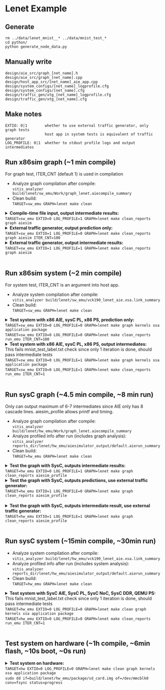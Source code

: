 ﻿# Lenet Example

## Generate
```
rm ../data/lenet_mnist__* ../data/mnist_test_*
cd python/
python generate_node_data.py
```

## Manually write
```
design/aie_src/graph_[net_name].h
design/aie_src/graph_[net_name].cpp
design/host_app_src/[net_name]_aie_app.cpp
design/system_configs/[net_name]_logprofile.cfg
design/system_configs/[net_name].cfg
design/traffic_gen/xtg_[net_name]_logprofile.cfg
design/traffic_gen/xtg_[net_name].cfg
```

## Make notes
```
EXTIO: 0|1        whether to use external traffic generator, only graph tests
                  host app in system tests is equivalent of traffic generator
LOG_PROFILE: 0|1  whether to stdout profile logs and output intermediates
```

## Run x86sim graph (~1 min compile)
For graph test, ITER_CNT (default 1) is used in compilation
* Analyze graph compilation after compile: <br />
`vitis_analyzer build/lenet/sw_emu/Work/graph_lenet.aiecompile_summary`
* Clean build: <br />
`TARGET=sw_emu GRAPH=lenet make clean`


<details><summary>
<b>Compile-time file input, output intermediate results:</b><br />
<code>TARGET=sw_emu EXTIO=0 LOG_PROFILE=1 GRAPH=lenet make clean_reports graph aiesim</code>
</summary>

```
stdout:
Checking 1/6: lenet_mnist__17___relu4_Relu___relu4_Relu_output_0__1x84.txt
TEST (tolerance): OK! (rtol=1e-03, atol=1e-05)
Checking 2/6: lenet_mnist__15___relu3_Relu___relu3_Relu_output_0__1x120.txt
TEST (tolerance): OK! (rtol=1e-03, atol=1e-05)
Checking 3/6: lenet_mnist__4___relu2_Relu___relu2_Relu_output_0__1x16x8x8.txt
TEST (tolerance): OK! (rtol=1e-03, atol=1e-05)
Checking 4/6: lenet_mnist__19___relu5_Relu__output__1x10.txt
TEST (tolerance): OK! (rtol=1e-03, atol=1e-05)
Checking 5/6: lenet_mnist__2___pool1_MaxPool___pool1_MaxPool_output_0__1x6x12x12.txt
TEST (tolerance): OK! (rtol=1e-03, atol=1e-05)
Checking 6/6: lenet_mnist__1___relu1_Relu___relu1_Relu_output_0__1x6x24x24.txt
TEST (tolerance): OK! (rtol=1e-03, atol=1e-05)
```

```
files:
reports_dir/
└── lenet
    └── sw_emu
        └── x86simulator_output
            ├── lenet_mnist__15___relu3_Relu___relu3_Relu_output_0__1x120.txt
            ├── lenet_mnist__17___relu4_Relu___relu4_Relu_output_0__1x84.txt
            ├── lenet_mnist__19___relu5_Relu__output__1x10.txt
            ├── lenet_mnist__1___relu1_Relu___relu1_Relu_output_0__1x6x24x24.txt
            ├── lenet_mnist__2___pool1_MaxPool___pool1_MaxPool_output_0__1x6x12x12.txt
            ├── lenet_mnist__4___relu2_Relu___relu2_Relu_output_0__1x16x8x8.txt
            ├── lenet_out.txt
            ├── x86sim.aierun_summary
            ├── x86sim_check.log
            └── x86simulator.log
```
</details>


<details><summary>
<b>External traffic generator, output prediction only:</b><br />
<code>TARGET=sw_emu EXTIO=1 LOG_PROFILE=0 GRAPH=lenet make clean_reports graph aiesim ITER_CNT=100</code>
</summary>

```
stdout:
17:05:09: Creating ipc_axis_master_util for plin0_lenet_input...
17:05:09: Creating ipc_axis_slave_util for plout0_lenet_argm19...
17:05:09: Begin run...
17:05:09: Running master plin0_lenet_input
17:05:09: Running slave plout0_lenet_argm19
17:05:09: [plin0_lenet_input]: Sending 39200 float32 data...
17:05:10: [plout0_lenet_argm19]: read lines #0
17:05:11: [plout0_lenet_argm19]: read lines #1
17:05:12: [plout0_lenet_argm19]: read lines #2
...
17:06:46: [plout0_lenet_argm19]: read lines #98
17:06:47: [plout0_lenet_argm19]: read lines #99
17:06:47: Slave plout0_lenet_argm19 finished. Written to /home/ruien/workspace/onnx2versal/reports_dir/lenet/sw_emu/x86simulator_output/mnist_test_label.txt
17:06:47: Master plin0_lenet_input finished.
|INFO | plout0_lenet_argm19 will connect to :: /tmp/unix_ruien:plout0_lenet_argm19
|INFO | plin0_lenet_input will connect to :: /tmp/unix_ruien:plin0_lenet_input
[init lenet]: success
[run lenet]: success
|ERROR| plin0_lenet_input Failed to read data : Address already in use1|ERROR| plout0_lenet_argm19 Failed to read data : Success1|ERROR| plout0_lenet_argm19INFO: Connection with 'plin0_lenet_input' closed.
 caught exception : Failed to read data1[end lenet]: success
Simulation completed successfully returning zero
Checking directories /home/ruien/workspace/onnx2versal/reports_dir/lenet/sw_emu/x86simulator_output and /home/ruien/workspace/onnx2versal/data
Checking 1/1: mnist_test_label.txt
TEST (tolerance): OK! (rtol=1e-03, atol=1e-05)
```

```
files:
reports_dir/
└── lenet
    └── sw_emu
        └── x86simulator_output
            ├── mnist_test_label.txt
            ├── x86sim.aierun_summary
            ├── x86sim_check.log
            ├── x86sim_filetraffic.log
            └── x86simulator.log
```
</details>


<details><summary>
<b>External traffic generator, output intermediate results:</b><br />
<code>TARGET=sw_emu EXTIO=1 LOG_PROFILE=1 GRAPH=lenet make clean_reports graph aiesim</code>
</summary>

```
stdout:
Checking 1/6: lenet_mnist__2___pool1_MaxPool___pool1_MaxPool_output_0__1x6x12x12.txt
TEST (tolerance): OK! (rtol=1e-03, atol=1e-05)
Checking 2/6: lenet_mnist__4___relu2_Relu___relu2_Relu_output_0__1x16x8x8.txt
TEST (tolerance): OK! (rtol=1e-03, atol=1e-05)
Checking 3/6: lenet_mnist__17___relu4_Relu___relu4_Relu_output_0__1x84.txt
TEST (tolerance): OK! (rtol=1e-03, atol=1e-05)
Checking 4/6: lenet_mnist__15___relu3_Relu___relu3_Relu_output_0__1x120.txt
TEST (tolerance): OK! (rtol=1e-03, atol=1e-05)
Checking 5/6: lenet_mnist__19___relu5_Relu__output__1x10.txt
TEST (tolerance): OK! (rtol=1e-03, atol=1e-05)
Checking 6/6: lenet_mnist__1___relu1_Relu___relu1_Relu_output_0__1x6x24x24.txt
TEST (tolerance): OK! (rtol=1e-03, atol=1e-05)
```

```
files:
reports_dir/
└── lenet
    └── sw_emu
        └── x86simulator_output
            ├── lenet_mnist__15___relu3_Relu___relu3_Relu_output_0__1x120.txt
            ├── lenet_mnist__17___relu4_Relu___relu4_Relu_output_0__1x84.txt
            ├── lenet_mnist__19___relu5_Relu__output__1x10.txt
            ├── lenet_mnist__1___relu1_Relu___relu1_Relu_output_0__1x6x24x24.txt
            ├── lenet_mnist__2___pool1_MaxPool___pool1_MaxPool_output_0__1x6x12x12.txt
            ├── lenet_mnist__4___relu2_Relu___relu2_Relu_output_0__1x16x8x8.txt
            ├── lenet_out.txt
            ├── x86sim.aierun_summary
            ├── x86sim_check.log
            ├── x86sim_filetraffic.log
            └── x86simulator.log
```
</details>
<br />



## Run x86sim system (~2 min compile)
For system test, ITER_CNT is an argument into host app.
* Analyze system compilation after compile: <br /> 
`vitis_analyzer build/lenet/sw_emu/vck190_lenet_aie.xsa.link_summary`
* Clean build: <br />
`TARGET=sw_emu GRAPH=lenet make clean`


<details><summary>
<b>Test system with x86 AIE, sysC PL, x86 PS, prediction only:</b><br />
<code>TARGET=sw_emu EXTIO=0 LOG_PROFILE=0 GRAPH=lenet make graph kernels xsa application package</code><br />
<code>TARGET=sw_emu EXTIO=0 LOG_PROFILE=0 GRAPH=lenet make clean_reports run_emu ITER_CNT=100</code>
</summary>

```
stdout:
CRITICAL WARNING: [SW-EM 09-0] Unable to find emconfig.json. Using default device "xilinx:pcie-hw-em:7v3:1.0"
CRITICAL WARNING: [SW-EM 09-0] Unable to find emconfig.json. Using default device "xilinx:pcie-hw-em:7v3:1.0"
Input memory virtual addr 0x0x7f0bc8000000
Output memory virtual addr 0x0x7f07c8000000
xrtBOSync done.
[init lenet]: success
Kernel Name: mm2s_0, CU Number: 0, Thread creation status: success
Kernel Name: s2mm_0, CU Number: 1, Thread creation status: success
Kernel Name: mm2s_0, CU Number: 0, State: Start
Kernel Name: mm2s_0, CU Number: 0, State: Running
Kernel Name: s2mm_0, CU Number: 1, State: Start
Kernel Name: s2mm_0, CU Number: 1, State: Running
Kernel Name: mm2s_0, CU Number: 0, State: Idle
Kernel Name: s2mm_0, CU Number: 1, State: Idle
device process sw_emu_device done
Kernel Name: mm2s_0, CU Number: 0, Status: Shutdown
Kernel Name: s2mm_0, CU Number: 1, Status: Shutdown
INFO [HLS SIM]: The maximum depth reached by any hls::stream() instance in the design is 76831
INFO [HLS SIM]: The maximum depth reached by any hls::stream() instance in the design is 1
[run lenet]: success
[wait lenet]: success
[end lenet]: success
Waiting for dma hls to complete...
mm2s completed with status (4)
s2mm completed with status (4)
Closed runtime handlers and kernel handlers...
Released I/O buffer objects.
Checking directories /home/ruien/workspace/onnx2versal/reports_dir/lenet/sw_emu/x86simulator_output and /home/ruien/workspace/onnx2versal/data
Checking 1/1: mnist_test_label.txt
TEST (tolerance): OK! (rtol=1e-03, atol=1e-05)
```

```
files:
reports_dir/
└── lenet
    └── sw_emu
        └── x86simulator_output
            ├── embedded_run.log
            ├── mnist_test_label.txt
            └── x86sim_check.log
```
</details>

<details><summary>
<b>Test system with x86 AIE, sysC PL, x86 PS, output intermediates:</b><br />
This fails mnist_test_label.txt check since only 1 iteration is done, should pass intermediate tests<br />
<code>TARGET=sw_emu EXTIO=0 LOG_PROFILE=1 GRAPH=lenet make graph kernels xsa application package</code><br />
<code>TARGET=sw_emu EXTIO=0 LOG_PROFILE=1 GRAPH=lenet make clean_reports run_emu ITER_CNT=1</code>
</summary>

```
stdout:
Checking 1/7: lenet_mnist__15___relu3_Relu___relu3_Relu_output_0__1x120.txt
TEST (tolerance): OK! (rtol=1e-03, atol=1e-05)
Checking 2/7: lenet_mnist__19___relu5_Relu__output__1x10.txt
TEST (tolerance): OK! (rtol=1e-03, atol=1e-05)
Checking 3/7: lenet_mnist__1___relu1_Relu___relu1_Relu_output_0__1x6x24x24.txt
TEST (tolerance): OK! (rtol=1e-03, atol=1e-05)
Checking 4/7: mnist_test_label.txt
WARNING: arr1 shape (1, 2), arr2 shape (50, 2)
TEST (tolerance): first 2 FAILED! (rtol=1e-03, atol=1e-05)
Checking 5/7: lenet_mnist__2___pool1_MaxPool___pool1_MaxPool_output_0__1x6x12x12.txt
TEST (tolerance): OK! (rtol=1e-03, atol=1e-05)
Checking 6/7: lenet_mnist__4___relu2_Relu___relu2_Relu_output_0__1x16x8x8.txt
TEST (tolerance): OK! (rtol=1e-03, atol=1e-05)
Checking 7/7: lenet_mnist__17___relu4_Relu___relu4_Relu_output_0__1x84.txt
TEST (tolerance): OK! (rtol=1e-03, atol=1e-05)
Traceback (most recent call last):
  File "/home/ruien/workspace/onnx2versal/check.py", line 74, in <module>
    assert(pass_count == len(filenames)), f"{pass_count} / {len(filenames)} tests passed."
AssertionError: 6 / 7 tests passed.
```

```
files:
└── lenet
    └── sw_emu
        └── x86simulator_output
            ├── embedded_run.log
            ├── lenet_mnist__15___relu3_Relu___relu3_Relu_output_0__1x120.txt
            ├── lenet_mnist__17___relu4_Relu___relu4_Relu_output_0__1x84.txt
            ├── lenet_mnist__19___relu5_Relu__output__1x10.txt
            ├── lenet_mnist__1___relu1_Relu___relu1_Relu_output_0__1x6x24x24.txt
            ├── lenet_mnist__2___pool1_MaxPool___pool1_MaxPool_output_0__1x6x12x12.txt
            ├── lenet_mnist__4___relu2_Relu___relu2_Relu_output_0__1x16x8x8.txt
            ├── mnist_test_label.txt
            └── x86sim_check.log
```
</details>
<br />


## Run sysC graph (~4.5 min compile, ~8 min run)
Only can output maximum of 6-7 intermediates since AIE only has 8 cascade lines. aiesim_profile allows printf and timing.
* Analyze graph compilation after compile: <br />
`vitis_analyzer build/lenet/hw_emu/Work/graph_lenet.aiecompile_summary`
* Analyze profiled info after run (includes graph analysis): <br />
`vitis_analyzer reports_dir/lenet/hw_emu/aiesimulator_output/default.aierun_summary`
* Clean build: <br />
`TARGET=hw_emu GRAPH=lenet make clean`


<details><summary>
<b>Test the graph with SysC, outputs intermediate results:</b><br />
<code>TARGET=hw_emu EXTIO=0 LOG_PROFILE=1 GRAPH=lenet make graph clean_reports aiesim_profile</code>
</summary>

```
stdout:
[init lenet]: success
Set iterations for the core(s) of graph lenet
Enabling core(s) of graph lenet
[run graph]: success
Waiting for core(s) of graph lenet to finish execution ...
Running Conv5x5ReluBCHW<28, 24, 1, 1, 6>
start = 3647,end = 24918,total = 21271
Running Maxpool2x2BCHW::filter<24, 12, 1, 6>
start = 29335,end = 30236,total = 901
Running Conv5x5ReluBCHW<12, 8, 1, 6, 16>
start = 31414,end = 72938,total = 41524
Running Maxpool2x2BCHW::filter<8, 4, 1, 16>
start = 74309,end = 74600,total = 291
Running GemmReluMKKN<1, 256, 16>
Running GemmReluMKKN<1, 256, 16>
Running GemmReluMKKN<1, 256, 16>
Running GemmReluMKKN<1, 256, 16>
Running GemmReluMKKN<1, 256, 16>
Running GemmReluMKKN<1, 256, 16>
Running GemmReluMKKN<1, 256, 16>
Running GemmReluMKKN<1, 256, 16>
start = 75024,end = 75927,total = 903
start = 75028,end = 75931,total = 903
start = 75028,end = 75931,total = 903
start = 75032,end = 75935,total = 903
start = 75036,end = 75939,total = 903
start = 75040,end = 75943,total = 903
start = 75044,end = 75947,total = 903
start = 75048,end = 75951,total = 903
Running Concat8Scalar<16, 16, 120>
start = 76162,end = 76724,total = 562
Running GemmReluMKKN<1, 120, 32>
Running GemmReluMKKN<1, 120, 32>
Running GemmReluMKKN<1, 120, 32>
start = 77040,end = 77928,total = 888
start = 77044,end = 77932,total = 888
start = 77048,end = 77936,total = 888
Running Concat3Scalar<32, 32, 84>
start = 78131,end = 78962,total = 831
Running GemmReluMKKN<1, 84, 48>
start = 79226,end = 80199,total = 973
Running Concat1Scalar<48, 48, 10>
start = 80343,end = 81221,total = 878
Running ArgmaxScalar<10, 10>
start = 81407,end = 81543,total = 136
core(s) are done executing
[wait graph]: success
plout[0]: Cycles 21 Throughput 476190476.190476 samples/s
Waiting for core(s) of graph lenet to finish execution ...
core(s) are done executing
[end lenet]: success
Exiting!
generate profile data for all cores
generate profile data for all cores
Stopping Simulator.
...
Checking 1/6: lenet_mnist__1___relu1_Relu___relu1_Relu_output_0__1x6x24x24.txt
TEST (tolerance): OK! (rtol=1e-03, atol=1e-05)
Checking 2/6: lenet_mnist__17___relu4_Relu___relu4_Relu_output_0__1x84.txt
TEST (tolerance): OK! (rtol=1e-03, atol=1e-05)
Checking 3/6: lenet_mnist__19___relu5_Relu__output__1x10.txt
TEST (tolerance): OK! (rtol=1e-03, atol=1e-05)
Checking 4/6: lenet_mnist__4___relu2_Relu___relu2_Relu_output_0__1x16x8x8.txt
TEST (tolerance): OK! (rtol=1e-03, atol=1e-05)
Checking 5/6: lenet_mnist__15___relu3_Relu___relu3_Relu_output_0__1x120.txt
TEST (tolerance): OK! (rtol=1e-03, atol=1e-05)
Checking 6/6: lenet_mnist__2___pool1_MaxPool___pool1_MaxPool_output_0__1x6x12x12.txt
TEST (tolerance): OK! (rtol=1e-03, atol=1e-05)
```

```
files:
reports_dir/
└── lenet
    ├── hw_emu
    │   └── aiesimulator_output
    │       ├── aiesim.log
    │       ├── aiesim_options.txt
    │       ├── default.aierun_summary
    │       ├── lenet_mnist__15___relu3_Relu___relu3_Relu_output_0__1x120.txt
    │       ├── lenet_mnist__17___relu4_Relu___relu4_Relu_output_0__1x84.txt
    │       ├── lenet_mnist__19___relu5_Relu__output__1x10.txt
    │       ├── lenet_mnist__1___relu1_Relu___relu1_Relu_output_0__1x6x24x24.txt
    │       ├── lenet_mnist__2___pool1_MaxPool___pool1_MaxPool_output_0__1x6x12x12.txt
    │       ├── lenet_mnist__4___relu2_Relu___relu2_Relu_output_0__1x16x8x8.txt
    │       ├── lenet_out.txt
    │       ├── memconfig.json
    │       ├── profile_funct_22_4.txt
    │       ├── profile_funct_22_4.xml
    │       ├── profile_funct_22_5.txt
    │       ├── profile_funct_22_5.xml
    │       ...
    │       ├── profile_instr_28_6.txt
    │       ├── profile_instr_28_6.xml
    │       ├── region_0x0_0x7fffffff.mmap.dat
    │       └── x86sim_check.log
```
</details>

<details><summary>
<b>Test the graph with SysC, outputs predictions, use external traffic generator:</b><br />
<code>TARGET=hw_emu EXTIO=1 LOG_PROFILE=0 GRAPH=lenet make graph clean_reports aiesim_profile</code>
</summary>

```
stdout:
```

```
files:
```
</details>
<br />


<details><summary>
<b>Test the graph with SysC, outputs intermediate result, use external traffic generator:</b><br />
<code>TARGET=hw_emu EXTIO=1 LOG_PROFILE=1 GRAPH=lenet make graph clean_reports aiesim_profile</code>
</summary>

```
stdout:
[INFO]: Enabled Stream Switch Port Latency 
18:04:39: Creating ipc_axis_master_util for plin0_lenet_input...
18:04:39: Creating ipc_axis_slave_util for plout0_lenet_argm19...
IP-INFO: [ps_i28_ps_main] IP started.
18:04:40: Creating ipc_axis_slave_util for plout1_lenet_conv00...
18:04:40: Creating ipc_axis_slave_util for plout2_lenet_pool01...
18:04:40: Creating ipc_axis_slave_util for plout3_lenet_conv02...
18:04:40: Creating ipc_axis_slave_util for plout4_lenet_gemm14...
18:04:40: Creating ipc_axis_slave_util for plout5_lenet_gemm16...
18:04:40: Creating ipc_axis_slave_util for plout6_lenet_gemm18...
18:04:40: Begin run...
18:04:40: Running master plin0_lenet_input
18:04:40: [plin0_lenet_input]: Sending 392 float32 data...
18:04:40: Running slave plout0_lenet_argm19
18:04:40: Running slave plout1_lenet_conv00
18:04:40: Running slave plout2_lenet_pool01
18:04:40: Running slave plout3_lenet_conv02
18:04:40: Running slave plout4_lenet_gemm14
18:04:40: Running slave plout5_lenet_gemm16
18:04:40: Running slave plout6_lenet_gemm18
...
[init lenet]: success
Set iterations for the core(s) of graph lenet
Enabling core(s) of graph lenet
[run graph]: success
Waiting for core(s) of graph lenet to finish execution ...
Running Conv5x5ReluBCHW<28, 24, 1, 1, 6>
start = 3462,end = 24733,total = 21271
Running Maxpool2x2BCHW::filter<24, 12, 1, 6>
18:08:45: [plout1_lenet_conv00]: read lines #0
start = 28357,end = 29258,total = 901
Running Conv5x5ReluBCHW<12, 8, 1, 6, 16>
18:09:01: [plout2_lenet_pool01]: read lines #0
start = 30297,end = 71821,total = 41524
Running Maxpool2x2BCHW::filter<8, 4, 1, 16>
18:15:00: [plout3_lenet_conv02]: read lines #0
start = 73009,end = 73300,total = 291
Running GemmReluMKKN<1, 256, 16>
Running GemmReluMKKN<1, 256, 16>
Running GemmReluMKKN<1, 256, 16>
Running GemmReluMKKN<1, 256, 16>
Running GemmReluMKKN<1, 256, 16>
Running GemmReluMKKN<1, 256, 16>
Running GemmReluMKKN<1, 256, 16>
Running GemmReluMKKN<1, 256, 16>
start = 73724,end = 74627,total = 903
start = 73728,end = 74631,total = 903
start = 73728,end = 74631,total = 903
start = 73732,end = 74635,total = 903
start = 73736,end = 74639,total = 903
start = 73740,end = 74643,total = 903
start = 73744,end = 74647,total = 903
start = 73748,end = 74651,total = 903
Running Concat8Scalar<16, 16, 120>
start = 74862,end = 75424,total = 562
Running GemmReluMKKN<1, 120, 32>
Running GemmReluMKKN<1, 120, 32>
Running GemmReluMKKN<1, 120, 32>
18:15:23: [plout4_lenet_gemm14]: read lines #0
start = 75740,end = 76628,total = 888
start = 75744,end = 76632,total = 888
start = 75748,end = 76636,total = 888
Running Concat3Scalar<32, 32, 84>
start = 76831,end = 77662,total = 831
Running GemmReluMKKN<1, 84, 48>
18:15:42: [plout5_lenet_gemm16]: read lines #0
start = 77926,end = 78899,total = 973
Running Concat1Scalar<48, 48, 10>
start = 79043,end = 79921,total = 878
Running ArgmaxScalar<10, 10>
18:16:00: [plout6_lenet_gemm18]: read lines #0
start = 80107,end = 80243,total = 136
18:16:02: [plout0_lenet_argm19]: read lines #0
18:16:02: Slave plout0_lenet_argm19 finished. Written to /home/ruien/workspace/onnx2versal/reports_dir/lenet/hw_emu/aiesimulator_output/lenet_out.txt
18:16:02: Slave plout1_lenet_conv00 finished. Written to /home/ruien/workspace/onnx2versal/reports_dir/lenet/hw_emu/aiesimulator_output/lenet_mnist__1___relu1_Relu___relu1_Relu_output_0__1x6x24x24.txt
18:16:02: Slave plout2_lenet_pool01 finished. Written to /home/ruien/workspace/onnx2versal/reports_dir/lenet/hw_emu/aiesimulator_output/lenet_mnist__2___pool1_MaxPool___pool1_MaxPool_output_0__1x6x12x12.txt
18:16:02: Slave plout3_lenet_conv02 finished. Written to /home/ruien/workspace/onnx2versal/reports_dir/lenet/hw_emu/aiesimulator_output/lenet_mnist__4___relu2_Relu___relu2_Relu_output_0__1x16x8x8.txt
18:16:02: Slave plout4_lenet_gemm14 finished. Written to /home/ruien/workspace/onnx2versal/reports_dir/lenet/hw_emu/aiesimulator_output/lenet_mnist__15___relu3_Relu___relu3_Relu_output_0__1x120.txt
18:16:02: Slave plout5_lenet_gemm16 finished. Written to /home/ruien/workspace/onnx2versal/reports_dir/lenet/hw_emu/aiesimulator_output/lenet_mnist__17___relu4_Relu___relu4_Relu_output_0__1x84.txt
18:16:02: Slave plout6_lenet_gemm18 finished. Written to /home/ruien/workspace/onnx2versal/reports_dir/lenet/hw_emu/aiesimulator_output/lenet_mnist__19___relu5_Relu__output__1x10.txt
18:16:02: Master plin0_lenet_input finished.
...
Checking 1/6: lenet_mnist__1___relu1_Relu___relu1_Relu_output_0__1x6x24x24.txt
TEST (tolerance): OK! (rtol=1e-03, atol=1e-05)
Checking 2/6: lenet_mnist__15___relu3_Relu___relu3_Relu_output_0__1x120.txt
TEST (tolerance): OK! (rtol=1e-03, atol=1e-05)
Checking 3/6: lenet_mnist__17___relu4_Relu___relu4_Relu_output_0__1x84.txt
TEST (tolerance): OK! (rtol=1e-03, atol=1e-05)
Checking 4/6: lenet_mnist__4___relu2_Relu___relu2_Relu_output_0__1x16x8x8.txt
TEST (tolerance): OK! (rtol=1e-03, atol=1e-05)
Checking 5/6: lenet_mnist__2___pool1_MaxPool___pool1_MaxPool_output_0__1x6x12x12.txt
TEST (tolerance): OK! (rtol=1e-03, atol=1e-05)
Checking 6/6: lenet_mnist__19___relu5_Relu__output__1x10.txt
TEST (tolerance): OK! (rtol=1e-03, atol=1e-05)
```

```
files:
reports_dir/
└── lenet
    ├── hw_emu
    │   └── aiesimulator_output
    │       ├── aiesim_filetraffic.log
    │       ├── aiesim.log
    │       ├── aiesim_options.txt
    │       ├── default.aierun_summary
    │       ├── lenet_mnist__15___relu3_Relu___relu3_Relu_output_0__1x120.txt
    │       ├── lenet_mnist__17___relu4_Relu___relu4_Relu_output_0__1x84.txt
    │       ├── lenet_mnist__19___relu5_Relu__output__1x10.txt
    │       ├── lenet_mnist__1___relu1_Relu___relu1_Relu_output_0__1x6x24x24.txt
    │       ├── lenet_mnist__2___pool1_MaxPool___pool1_MaxPool_output_0__1x6x12x12.txt
    │       ├── lenet_mnist__4___relu2_Relu___relu2_Relu_output_0__1x16x8x8.txt
    │       ├── lenet_out.txt
    │       ├── memconfig.json
    │       ├── profile_funct_22_4.txt
    │       ├── profile_funct_22_4.xml
    │       ├── profile_funct_22_5.txt
    │       ├── profile_funct_22_5.xml
    │       ...
    │       ├── profile_instr_28_6.txt
    │       ├── profile_instr_28_6.xml
    │       ├── region_0x0_0x7fffffff.mmap.dat
    │       └── x86sim_check.log
```
</details>
<br />



## Run sysC system (~15min compile, ~30min run)
* Analyze system compilation after compile: <br />
`vitis_analyzer build/lenet/hw_emu/vck190_lenet_aie.xsa.link_summary`
* Analyze profiled info after run (includes system analysis): <br />
`vitis_analyzer reports_dir/lenet/hw_emu/aiesimulator_output/default.aierun_summary`
* Clean build: <br />
`TARGET=hw_emu GRAPH=lenet make clean`


<details><summary>
<b>Test system with SysC AIE, SysC PL, SysC NoC, SysC DDR, QEMU PS:</b><br />
This fails mnist_test_label.txt check since only 1 iteration is done, should pass intermediate tests<br />
<code>TARGET=hw_emu EXTIO=0 LOG_PROFILE=0 GRAPH=lenet make clean graph kernels xsa application package</code><br />
<code>TARGET=hw_emu EXTIO=0 LOG_PROFILE=0 GRAPH=lenet make clean_reports run_emu ITER_CNT=1</code>
</summary>

```
stdout:
Initializing ADF API...

Config:
xclbin: a.xclbin
iter_cnt: 1
data_dir: data/
out_dir: output/

XAIEFAL: INFO: Resource group Avail is created.
XAIEFAL: INFO: Resource group Static is created.
XAIEFAL: INFO: Resource group Generic is created.
Input memory virtual addr 0x0xffffa50f5000
Output memory virtual addr 0x0xffffa50f4000
Inter1 memory virtual addr 0x0xffff85eac000
Inter2 memory virtual addr 0x0xffff85eab000
Inter3 memory virtual addr 0x0xffff85eaa000
Inter4 memory virtual addr 0x0xffff85ea9000
Inter5 memory virtual addr 0x0xffff85ea8000
Inter6 memory virtual addr 0x0xffff85ea7000
[init lenet]: success
XRT build version: 2.14.0
Build hash: 43926231f7183688add2dccfd391b36a1f000bea
Build date: 2022-10-07 05:12:02
Git branch: 2022.2
PID: 592
UID: 0
[Mon May 15 01:37:55 2023 GMT]
HOST: 
EXE: /mnt/lenet_aie_xrt.elf
[XRT] ERROR: Can't start profiling: port name 'plout0_lenet_argm19' not found: Invalid argument
[run graph]: success
[wait graph]: success
plout[0]: ERROR: Invalid handle. Only two performance counter in a AIE-PL interface tile. Event profile is not supported for x86sim.
[end lenet]: success
Waiting for dma hls to complete...
mm2s completed with status (4)
s2mm completed with status (4)
Closed runtime handlers and kernel handlers...
inter1 completed with status (4)
inter2 completed with status (4)
inter3 completed with status (4)
inter4 completed with status (4)
inter5 completed with status (4)
inter6 completed with status (4)
Released I/O buffer objects.
INFO: TEST PASSED, RC=0

11 minutes and 3 seconds elapsed.

Checking 1/7: lenet_mnist__15___relu3_Relu___relu3_Relu_output_0__1x120.txt
TEST (tolerance): OK! (rtol=1e-03, atol=1e-05)
Checking 2/7: mnist_test_label.txt
WARNING: arr1 shape (50, 2), arr2 shape (1, 2)
TEST (tolerance): first 2 FAILED! (rtol=1e-03, atol=1e-05)
Checking 3/7: lenet_mnist__1___relu1_Relu___relu1_Relu_output_0__1x6x24x24.txt
TEST (tolerance): OK! (rtol=1e-03, atol=1e-05)
Checking 4/7: lenet_mnist__4___relu2_Relu___relu2_Relu_output_0__1x16x8x8.txt
TEST (tolerance): OK! (rtol=1e-03, atol=1e-05)
Checking 5/7: lenet_mnist__17___relu4_Relu___relu4_Relu_output_0__1x84.txt
TEST (tolerance): OK! (rtol=1e-03, atol=1e-05)
Checking 6/7: lenet_mnist__19___relu5_Relu__output__1x10.txt
TEST (tolerance): OK! (rtol=1e-03, atol=1e-05)
Checking 7/7: lenet_mnist__2___pool1_MaxPool___pool1_MaxPool_output_0__1x6x12x12.txt
TEST (tolerance): OK! (rtol=1e-03, atol=1e-05)
```

```
files:
outputs/
└── lenet_mnist__15___relu3_Relu___relu3_Relu_output_0__1x120.txt
└── lenet_mnist__17___relu4_Relu___relu4_Relu_output_0__1x84.txt
└── lenet_mnist__19___relu5_Relu__output__1x10.txt
└── lenet_mnist__1___relu1_Relu___relu1_Relu_output_0__1x6x24x24.txt
└── lenet_mnist__2___pool1_MaxPool___pool1_MaxPool_output_0__1x6x12x12.txt
└── lenet_mnist__4___relu2_Relu___relu2_Relu_output_0__1x16x8x8.txt
└── mnist_test_label.txt
```
</details>
<br />



## Test system on hardware (~1h compile, ~6min flash, ~10s boot, ~0s run)

<details><summary>
<b>Test system on hardware:</b><br />
<code>TARGET=hw EXTIO=0 LOG_PROFILE=0 GRAPH=lenet make clean graph kernels xsa application package</code><br />
<code>sudo dd if=build/lenet/hw_emu/package/sd_card.img of=/dev/mmcblk0 conv=fsync status=progress</code>
</summary>

```
stdout:
```

```
files:
outputs/
└── mnist_test_label.txt
```
</details>
<br />
